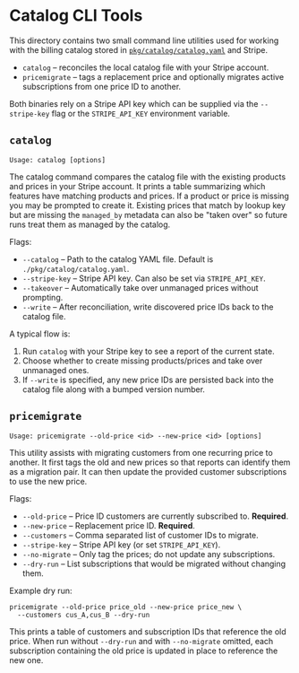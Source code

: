 # Catalog CLI Tools

This directory contains two small command line utilities used for working with the
billing catalog stored in [`pkg/catalog/catalog.yaml`](../../pkg/catalog/catalog.yaml)
and Stripe.

- `catalog` – reconciles the local catalog file with your Stripe account.
- `pricemigrate` – tags a replacement price and optionally migrates active
  subscriptions from one price ID to another.

Both binaries rely on a Stripe API key which can be supplied via the
`--stripe-key` flag or the `STRIPE_API_KEY` environment variable.

## `catalog`

```
Usage: catalog [options]
```

The catalog command compares the catalog file with the existing products and
prices in your Stripe account. It prints a table summarizing which features have
matching products and prices. If a product or price is missing you may be
prompted to create it. Existing prices that match by lookup key but are missing
the `managed_by` metadata can also be "taken over" so future runs treat them as
managed by the catalog.

Flags:

- `--catalog` – Path to the catalog YAML file. Default is
  `./pkg/catalog/catalog.yaml`.
- `--stripe-key` – Stripe API key. Can also be set via `STRIPE_API_KEY`.
- `--takeover` – Automatically take over unmanaged prices without prompting.
- `--write` – After reconciliation, write discovered price IDs back to the
  catalog file.

A typical flow is:

1. Run `catalog` with your Stripe key to see a report of the current state.
2. Choose whether to create missing products/prices and take over unmanaged ones.
3. If `--write` is specified, any new price IDs are persisted back into the
   catalog file along with a bumped version number.

## `pricemigrate`

```
Usage: pricemigrate --old-price <id> --new-price <id> [options]
```

This utility assists with migrating customers from one recurring price to
another. It first tags the old and new prices so that reports can identify them
as a migration pair. It can then update the provided customer subscriptions to
use the new price.

Flags:

- `--old-price` – Price ID customers are currently subscribed to. **Required**.
- `--new-price` – Replacement price ID. **Required**.
- `--customers` – Comma separated list of customer IDs to migrate.
- `--stripe-key` – Stripe API key (or set `STRIPE_API_KEY`).
- `--no-migrate` – Only tag the prices; do not update any subscriptions.
- `--dry-run` – List subscriptions that would be migrated without changing them.

Example dry run:

```
pricemigrate --old-price price_old --new-price price_new \
  --customers cus_A,cus_B --dry-run
```

This prints a table of customers and subscription IDs that reference the old
price. When run without `--dry-run` and with `--no-migrate` omitted, each
subscription containing the old price is updated in place to reference the new
one.
